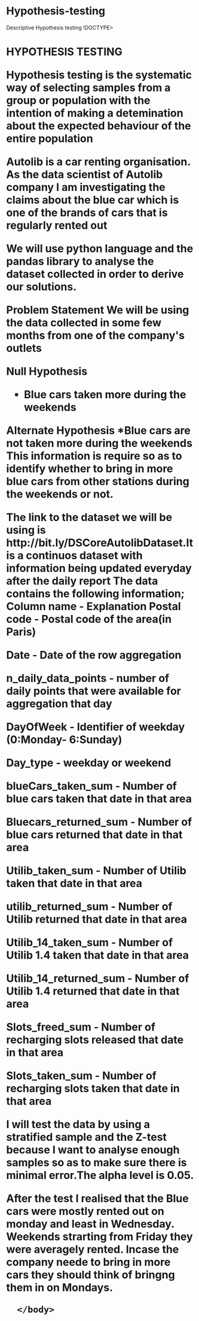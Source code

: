 # Hypothesis-testing
Descriptive Hypothesis testing 
!DOCTYPE>
<html>
	<head>
      <title> AUTOLIB EXPLORATORY DATA ANALYSIS </title>
     </h1>
     <h1> HYPOTHESIS TESTING </title>
      <body>
        	<p>
Hypothesis testing is the systematic way of selecting samples from a group or population with the intention of making a detemination about the expected behaviour of the entire population

</p>
<p> 
Autolib is a car renting organisation. As the data scientist of Autolib company I am investigating the claims about the  blue car which is one of the brands of cars that is regularly rented out
</p>
       		 <p>
We will use python language and the pandas library to analyse the dataset collected in order to derive our solutions.
</p>
<p>
Problem Statement
We will be using the data collected in some few months from one of the company's outlets

Null Hypothesis
* Blue cars taken more during the weekends

Alternate Hypothesis
*Blue cars are not taken more during the weekends
This information is require so as to identify whether to bring in more blue cars from other stations during the weekends or not.
</p>

<p>
The link to the dataset we will be using is http://bit.ly/DSCoreAutolibDataset.It is a continuos dataset with information being updated everyday after the daily report
The data contains the following information;
Column name - Explanation
Postal code - Postal code of the area(in Paris)

Date - Date of the row aggregation

n_daily_data_points - number of daily points that were available for aggregation that day

DayOfWeek - Identifier of weekday (0:Monday- 6:Sunday)

Day_type - weekday or weekend

blueCars_taken_sum - Number of blue cars taken that date in that area

Bluecars_returned_sum - Number of blue cars returned that date in that area

Utilib_taken_sum - Number of Utilib taken that date in that area

utilib_returned_sum - Number of Utilib returned that date in that area

Utilib_14_taken_sum - Number of Utilib 1.4 taken that date in that area

Utilib_14_returned_sum - Number of Utilib 1.4 returned that date in that area

Slots_freed_sum - Number of recharging slots released that date in that area

Slots_taken_sum - Number of recharging slots taken that date in that area
</p>

<p>
I will test the data by using a stratified sample and the Z-test because I want to analyse enough samples so as to make sure there is minimal error.The alpha level is 0.05.
</p>

<p> After the test I realised that the Blue cars were mostly rented out on monday and least in Wednesday. Weekends strarting from Friday they were averagely rented.
Incase the company neede to bring in more cars they should think of bringng them in on Mondays.
</p>

      </body>
</html>

